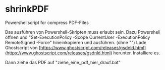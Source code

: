 # shrinkPDF
Powershellscript for compress PDF-Files

Das ausführen von Powershell-Skripten muss erlaubt sein. 
Dazu Powershell öffnen und "Set-ExecutionPolicy -Scope CurrentUser -ExecutionPolicy RemoteSigned -Force" hineinkopieren und ausführen. (ohne "")
Lade Ghostscript von [https://www.ghostscript.com/releases/gsdnld.html](https://www.ghostscript.com/releases/gsdnld.html) herunter.
Installiere es. 

Dann ziehe das PDF auf "ziehe_eine_pdf_hier_drauf.bat"
